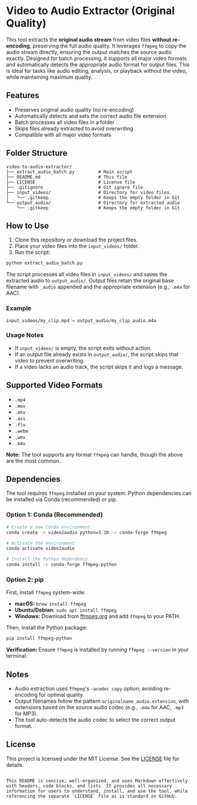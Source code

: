 # Video to Audio Extractor (Original Quality)

This tool extracts the **original audio stream** from video files **without re-encoding**, preserving the full audio quality. It leverages `ffmpeg` to copy the audio stream directly, ensuring the output matches the source audio exactly. Designed for batch processing, it supports all major video formats and automatically detects the appropriate audio format for output files. This is ideal for tasks like audio editing, analysis, or playback without the video, while maintaining maximum quality.

## Features

- Preserves original audio quality (no re-encoding)
- Automatically detects and sets the correct audio file extension
- Batch processes all video files in a folder
- Skips files already extracted to avoid overwriting
- Compatible with all major video formats

## Folder Structure

```
video-to-audio-extractor/
├── extract_audio_batch.py         # Main script
├── README.md                      # This file
├── LICENSE                        # License file
├── .gitignore                     # Git ignore file
├── input_videos/                  # Directory for video files
│   └── .gitkeep                   # Keeps the empty folder in Git
└── output_audio/                  # Directory for extracted audio
    └── .gitkeep                   # Keeps the empty folder in Git
```

## How to Use

1. Clone this repository or download the project files.
2. Place your video files into the `input_videos/` folder.
3. Run the script:

```bash
python extract_audio_batch.py
```

The script processes all video files in `input_videos/` and saves the extracted audio to `output_audio/`. Output files retain the original base filename with `_audio` appended and the appropriate extension (e.g., `.m4a` for AAC).

### Example

```
input_videos/my_clip.mp4 → output_audio/my_clip_audio.m4a
```

### Usage Notes

- If `input_videos/` is empty, the script exits without action.
- If an output file already exists in `output_audio/`, the script skips that video to prevent overwriting.
- If a video lacks an audio track, the script skips it and logs a message.

## Supported Video Formats

- `.mp4`
- `.mov`
- `.mkv`
- `.avi`
- `.flv`
- `.webm`
- `.wmv`
- `.m4v`

**Note:** The tool supports any format `ffmpeg` can handle, though the above are the most common.

## Dependencies

The tool requires `ffmpeg` installed on your system. Python dependencies can be installed via Conda (recommended) or pip.

### Option 1: Conda (Recommended)

```bash
# Create a new Conda environment
conda create -n video2audio python=3.10 -c conda-forge ffmpeg

# Activate the environment
conda activate video2audio

# Install the Python dependency
conda install -c conda-forge ffmpeg-python
```

### Option 2: pip

First, install `ffmpeg` system-wide:

- **macOS:** `brew install ffmpeg`
- **Ubuntu/Debian:** `sudo apt install ffmpeg`
- **Windows:** Download from [ffmpeg.org](https://ffmpeg.org/download.html) and add `ffmpeg` to your PATH.

Then, install the Python package:

```bash
pip install ffmpeg-python
```

**Verification:** Ensure `ffmpeg` is installed by running `ffmpeg --version` in your terminal.

## Notes

- Audio extraction uses `ffmpeg`'s `-acodec copy` option, avoiding re-encoding for optimal quality.
- Output filenames follow the pattern `originalname_audio.extension`, with extensions based on the source audio codec (e.g., `.m4a` for AAC, `.mp3` for MP3).
- The tool auto-detects the audio codec to select the correct output format.

## License

This project is licensed under the MIT License. See the [LICENSE](LICENSE) file for details.
```

This README is concise, well-organized, and uses Markdown effectively with headers, code blocks, and lists. It provides all necessary information for users to understand, install, and use the tool, while referencing the separate `LICENSE` file as is standard on GitHub.
